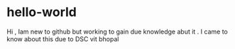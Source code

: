 # hello-world
Hi , Iam new to github but working to gain due knowledge abut it . I came to know about this due to DSC vit bhopal
